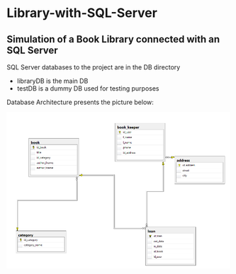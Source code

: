 # Library-with-SQL-Server
## Simulation of a Book Library connected with an SQL Server

SQL Server databases to the project are in the DB directory
- libraryDB is the main DB
- testDB is a dummy DB used for testing purposes

Database Architecture presents the picture below:

![](DB/database.png)
